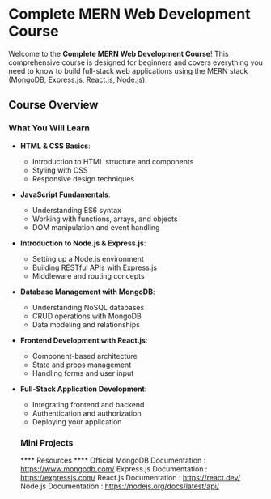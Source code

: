 # Complete MERN Web Development Course

Welcome to the **Complete MERN Web Development Course**! This comprehensive course is designed for beginners and covers everything you need to know to build full-stack web applications using the MERN stack (MongoDB, Express.js, React.js, Node.js).

## Course Overview

### What You Will Learn

- **HTML & CSS Basics**: 
  - Introduction to HTML structure and components
  - Styling with CSS
  - Responsive design techniques

- **JavaScript Fundamentals**: 
  - Understanding ES6 syntax
  - Working with functions, arrays, and objects
  - DOM manipulation and event handling

- **Introduction to Node.js & Express.js**: 
  - Setting up a Node.js environment
  - Building RESTful APIs with Express.js
  - Middleware and routing concepts

- **Database Management with MongoDB**: 
  - Understanding NoSQL databases
  - CRUD operations with MongoDB
  - Data modeling and relationships

- **Frontend Development with React.js**: 
  - Component-based architecture
  - State and props management
  - Handling forms and user input

- **Full-Stack Application Development**: 
  - Integrating frontend and backend
  - Authentication and authorization
  - Deploying your application
 
  ### Mini Projects

  **** Resources ****
Official MongoDB Documentation : https://www.mongodb.com/ 
Express.js Documentation : https://expressjs.com/ 
React.js Documentation : https://react.dev/ 
Node.js Documentation : https://nodejs.org/docs/latest/api/ 
